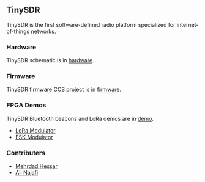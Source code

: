 ## TinySDR
TinySDR is the first software-defined radio platform specialized for internet-of-things networks.

### Hardware
TinySDR schematic is in [hardware](hardware/schematic.pdf).

### Firmware
TinySDR firmware CCS project is in [firmware](firmware/).

### FPGA Demos
TinySDR Bluetooth beacons and LoRa demos are in [demo](demo/).
- [LoRa Modulator](https://github.com/mehrdadh/lora-modulator)
- [FSK Modulator](https://github.com/mehrdadh/fsk-modulator)

### Contributers
  - [Mehrdad Hessar](https://github.com/mehrdadh)
  - [Ali Najafi](https://github.com/anajafi)
